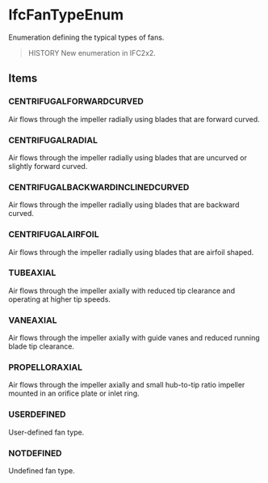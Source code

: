 # IfcFanTypeEnum

Enumeration defining the typical types of fans.
<!-- end of short definition -->

> HISTORY New enumeration in IFC2x2.

## Items

### CENTRIFUGALFORWARDCURVED
Air flows through the impeller radially using blades that are forward curved.

### CENTRIFUGALRADIAL
Air flows through the impeller radially using blades that are uncurved or slightly forward curved.

### CENTRIFUGALBACKWARDINCLINEDCURVED
Air flows through the impeller radially using blades that are backward curved.

### CENTRIFUGALAIRFOIL
Air flows through the impeller radially using blades that are airfoil shaped.

### TUBEAXIAL
Air flows through the impeller axially with reduced tip clearance and operating at higher tip speeds.

### VANEAXIAL
Air flows through the impeller axially with guide vanes and reduced running blade tip clearance.

### PROPELLORAXIAL
Air flows through the impeller axially and small hub-to-tip ratio impeller mounted in an orifice plate or inlet ring.

### USERDEFINED
User-defined fan type.

### NOTDEFINED
Undefined fan type.
